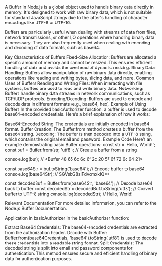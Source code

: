 A Buffer in Node.js is a global object used to handle binary data directly in memory. It's designed to work with raw binary data, which is not suitable for standard JavaScript strings due to the latter's handling of character encodings like UTF-8 or UTF-16.

Buffers are particularly useful when dealing with streams of data from files, network transmissions, or other I/O operations where handling binary data is necessary. They are also frequently used when dealing with encoding and decoding of data formats, such as base64.

Key Characteristics of Buffers
Fixed-Size Allocation: Buffers are allocated a specific amount of memory and cannot be resized. This ensures efficient handling of data and avoids the overhead of dynamic resizing.
Binary Data Handling: Buffers allow manipulation of raw binary data directly, enabling operations like reading and writing bytes, slicing data, and more.
Common Uses of Buffers
Reading and Writing Files: When interacting with file systems, buffers are used to read and write binary data.
Networking: Buffers handle binary data streams in network communications, such as TCP/UDP protocols.
Encoding/Decoding: Buffers are used to encode and decode data in different formats (e.g., base64, hex).
Example of Using Buffers
In the provided basicAuthorizer function, a buffer is used to decode base64-encoded credentials. Here’s a brief explanation of how it works:

Base64-Encoded String: The credentials are initially encoded in base64 format.
Buffer Creation: The Buffer.from method creates a buffer from the base64 string.
Decoding: The buffer is then decoded into a UTF-8 string, which contains the original email and password.
Example Code
Here’s an example demonstrating basic Buffer operations:
const str = 'Hello, World!';
const buf = Buffer.from(str, 'utf8'); // Create a buffer from a string

console.log(buf); // <Buffer 48 65 6c 6c 6f 2c 20 57 6f 72 6c 64 21>

const base64Str = buf.toString('base64'); // Encode buffer to base64
console.log(base64Str); // SGVsbG8sIFdvcmxkIQ==

const decodedBuf = Buffer.from(base64Str, 'base64'); // Decode base64 back to buffer
const decodedStr = decodedBuf.toString('utf8'); // Convert buffer to UTF-8 string
console.log(decodedStr); // Hello, World!


Relevant Documentation
For more detailed information, you can refer to the Node.js Buffer Documentation.

Application in basicAuthorizer
In the basicAuthorizer function:

Extract Base64 Credentials: The base64-encoded credentials are extracted from the authorization header.
Decode with Buffer: Buffer.from(base64Credentials, 'base64').toString('utf8') is used to decode these credentials into a readable string format.
Split Credentials: The decoded string is split into email and password components for authentication.
This method ensures secure and efficient handling of binary data for authentication purposes.






